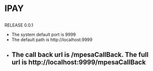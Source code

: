 # IPAY

##

RELEASE 0.0.1

- The system default port is 9999
- The default path is http://localhost:9999
- The call back url is /mpesaCallBack. The full url is http://localhost:9999/mpesaCallBack
  --
